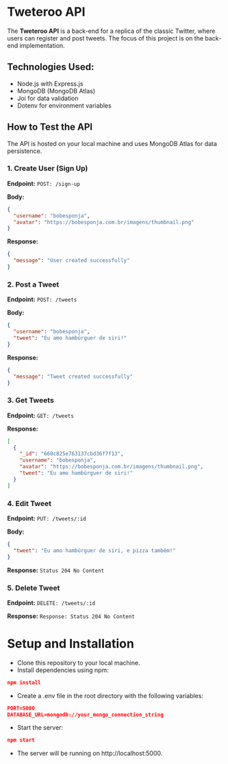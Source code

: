 # Tweteroo API

The **Tweteroo API** is a back-end for a replica of the classic Twitter, where users can register and post tweets. The focus of this project is on the back-end implementation.

## Technologies Used:

- Node.js with Express.js
- MongoDB (MongoDB Atlas)
- Joi for data validation
- Dotenv for environment variables

## How to Test the API

The API is hosted on your local machine and uses MongoDB Atlas for data persistence.

### 1. Create User (Sign Up)

**Endpoint:** `POST: /sign-up`

**Body:**
```json
{
  "username": "bobesponja",
  "avatar": "https://bobesponja.com.br/imagens/thumbnail.png"
}
```

**Response:**
```json
{
  "message": "User created successfully"
}
```

### 2. Post a Tweet

**Endpoint:** `POST: /tweets`

**Body:**
```json
{
  "username": "bobesponja",
  "tweet": "Eu amo hambúrguer de siri!"
}
```

**Response:**
```json
{
  "message": "Tweet created successfully"
}
```

### 3. Get Tweets

**Endpoint:** `GET: /tweets`

**Response:** 
```json
[
  {
    "_id": "660c825e763137cbd36f7f13",
    "username": "bobesponja",
    "avatar": "https://bobesponja.com.br/imagens/thumbnail.png",
    "tweet": "Eu amo hambúrguer de siri!"
  }
]
```

### 4. Edit Tweet

**Endpoint:** `PUT: /tweets/:id`

**Body:**

```json
{
  "tweet": "Eu amo hambúrguer de siri, e pizza também!"
}
```

**Response:** `Status 204 No Content`

### 5. Delete Tweet

**Endpoint:** `DELETE: /tweets/:id`

**Response:** `Response: Status 204 No Content`

# Setup and Installation

- Clone this repository to your local machine.
- Install dependencies using npm: 
```json
npm install
```

- Create a .env file in the root directory with the following variables:
```json
PORT=5000
DATABASE_URL=mongodb://your_mongo_connection_string
```

- Start the server:
```json
npm start
```

- The server will be running on http://localhost:5000.
